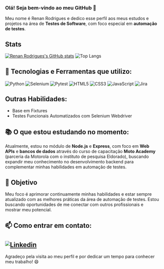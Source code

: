 ### Olá! Seja bem-vindo ao meu GitHub 🤘

Meu nome é Renan Rodrigues e dedico esse perfil aos meus estudos e projetos na área de **Testes de Software**, com foco especial em **automação de testes**.

## Stats
[![Renan Rodrigues's GitHub stats](https://github-readme-stats.vercel.app/api?username=reerod&show_icons=true&theme=dark)](https://github.com/reerod/github-readme-stats)
![Top Langs](https://github-readme-stats.vercel.app/api/top-langs/?username=reerod&theme=dark&layout=compact)

## 🔧 Tecnologias e Ferramentas que utilizo:

<div>
    <img align="center" alt="Python" src="https://img.shields.io/badge/Python-14354C?style=for-the-badge&logo=python&logoColor=white"/>
    <img align="center" alt="Selenium" src="https://img.shields.io/badge/-SELENIUM-43B02A?style=for-the-badge&logo=selenium&logoColor=white"/>
    <img align="center" alt="Pytest" src="https://img.shields.io/badge/-PYTEST-0A9EDC?style=for-the-badge&logo=pytest&logoColor=white"/>
    <img align="center" alt="HTML5" src="https://img.shields.io/badge/HTML5-E34F26?style=for-the-badge&logo=html5&logoColor=white"/>
    <img align="center" alt="CSS3" src="https://img.shields.io/badge/CSS3-1572B6?style=for-the-badge&logo=css3&logoColor=white"/>
    <img align="center" alt="JavaScript" src="https://img.shields.io/badge/JavaScript-F7DF1E?style=for-the-badge&logo=javascript&logoColor=black"/>
    <img align="center" alt="Jira" src="https://img.shields.io/badge/Jira-0052CC?style=for-the-badge&logo=Jira&logoColor=white"/>
</div>



## Outras Habilidades:
  - Base em Fixtures
  - Testes Funcionais Automatizados com Selenium Webdriver


## 📚 O que estou estudando no momento:
Atualmente, estou no módulo de **Node.js** e **Express**, com foco em **Web APIs** e **bancos de dados** através do curso de capacitação **Moto Academy** (parceria da Motorola com o instituto de pesquisa Eldorado), buscando expandir meu conhecimento no desenvolvimento backend para complementar minhas habilidades em automação de testes.

## 🚀 Objetivo

Meu foco é aprimorar continuamente minhas habilidades e estar sempre atualizado com as melhores práticas da área de automação de testes. Estou buscando oportunidades de me conectar com outros profissionais e mostrar meu potencial.

## 📫 Como entrar em contato:
[![Linkedin](https://img.shields.io/badge/LinkedIn-0077B5?style=for-the-badge&logo=linkedin&logoColor=white)](https://www.linkedin.com/in/rerod/)
---

Agradeço pela visita ao meu perfil e por dedicar um tempo para conhecer meu trabalho! 😄
